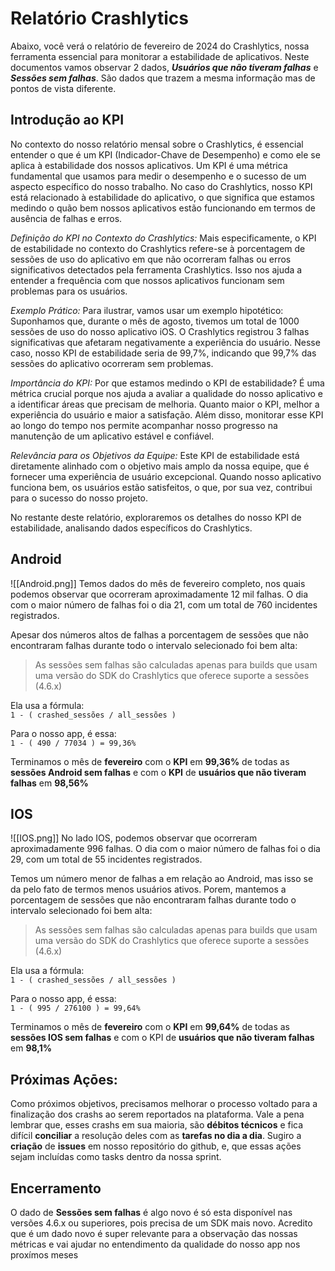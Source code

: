 # Relatório **Crashlytics**

Abaixo, você verá o relatório de fevereiro de 2024 do Crashlytics, nossa ferramenta essencial para monitorar a estabilidade de aplicativos. Neste documentos vamos observar 2 dados, 
**_Usuários que não tiveram falhas_** e **_Sessões sem falhas_**. São dados que trazem a mesma informação mas de pontos de vista diferente. 
## Introdução ao KPI
No contexto do nosso relatório mensal sobre o Crashlytics, é essencial entender o que é um KPI (Indicador-Chave de Desempenho) e como ele se aplica à estabilidade dos nossos aplicativos. Um KPI é uma métrica fundamental que usamos para medir o desempenho e o sucesso de um aspecto específico do nosso trabalho. No caso do Crashlytics, nosso KPI está relacionado à estabilidade do aplicativo, o que significa que estamos medindo o quão bem nossos aplicativos estão funcionando em termos de ausência de falhas e erros.

_Definição do KPI no Contexto do Crashlytics:_ Mais especificamente, o KPI de estabilidade no contexto do Crashlytics refere-se à porcentagem de sessões de uso do aplicativo em que não ocorreram falhas ou erros significativos detectados pela ferramenta Crashlytics. Isso nos ajuda a entender a frequência com que nossos aplicativos funcionam sem problemas para os usuários.
 
_Exemplo Prático:_ Para ilustrar, vamos usar um exemplo hipotético: Suponhamos que, durante o mês de agosto, tivemos um total de 1000 sessões de uso do nosso aplicativo iOS. O Crashlytics registrou 3 falhas significativas que afetaram negativamente a experiência do usuário. Nesse caso, nosso KPI de estabilidade seria de 99,7%, indicando que 99,7% das sessões do aplicativo ocorreram sem problemas.
 
_Importância do KPI:_ Por que estamos medindo o KPI de estabilidade? É uma métrica crucial porque nos ajuda a avaliar a qualidade do nosso aplicativo e a identificar áreas que precisam de melhoria. Quanto maior o KPI, melhor a experiência do usuário e maior a satisfação. Além disso, monitorar esse KPI ao longo do tempo nos permite acompanhar nosso progresso na manutenção de um aplicativo estável e confiável.
 
_Relevância para os Objetivos da Equipe:_ Este KPI de estabilidade está diretamente alinhado com o objetivo mais amplo da nossa equipe, que é fornecer uma experiência de usuário excepcional. Quando nosso aplicativo funciona bem, os usuários estão satisfeitos, o que, por sua vez, contribui para o sucesso do nosso projeto.
 
No restante deste relatório, exploraremos os detalhes do nosso KPI de estabilidade, analisando dados específicos do Crashlytics.

## Android
![[Android.png]]
Temos dados do mês de fevereiro completo, nos quais podemos observar que ocorreram aproximadamente 12 mil falhas. O dia com o maior número de falhas foi o dia 21, com um total de 760 incidentes registrados.

Apesar dos números altos de falhas a porcentagem de sessões que não encontraram falhas durante todo o intervalo selecionado foi bem alta: 
> As sessões sem falhas são calculadas apenas para builds que usam uma versão do SDK do Crashlytics que oferece suporte a sessões (4.6.x)

Ela usa a fórmula:  
`1 - ( crashed_sessões / all_sessões )`

Para o nosso app, é essa:  
`1 - ( 490 / 77034 ) = 99,36%`

Terminamos o mês de **fevereiro** com o **KPI** em **99,36%** de todas as **sessões Android sem falhas** e com o **KPI** de **usuários que não tiveram falhas** em **98,56%**
## IOS
![[IOS.png]]
No lado IOS, podemos observar que ocorreram aproximadamente 996 falhas. O dia com o maior número de falhas foi o dia 29, com um total de 55 incidentes registrados.

Temos um número menor de falhas a em relação ao Android, mas isso se da pelo fato de termos menos usuários ativos. Porem, mantemos a porcentagem de sessões que não encontraram falhas durante todo o intervalo selecionado foi bem alta: 
> As sessões sem falhas são calculadas apenas para builds que usam uma versão do SDK do Crashlytics que oferece suporte a sessões (4.6.x)

Ela usa a fórmula:  
`1 - ( crashed_sessões / all_sessões )`

Para o nosso app, é essa:  
`1 - ( 995 / 276100 ) = 99,64%`

Terminamos o mês de **fevereiro** com o **KPI** em **99,64%** de todas as **sessões IOS sem falhas** e com o KPI de **usuários que não tiveram falhas** em **98,1%**



## Próximas Açōes:

Como próximos objetivos, precisamos melhorar o processo voltado para a finalização dos crashs ao serem reportados na plataforma. Vale a pena lembrar que, esses crashs em sua maioria, são **débitos técnicos** e fica difícil **conciliar** a resolução deles com as **tarefas no dia a dia**. Sugiro a **criação** de **issues** em nosso repositório do github, e, que essas ações sejam incluídas como tasks dentro da nossa sprint.
## Encerramento

O dado de **Sessões sem falhas** é algo novo é só esta disponível nas versões 4.6.x ou superiores, pois precisa de um SDK mais novo. Acredito que é um dado novo é super relevante para a observação das nossas métricas e vai ajudar no entendimento da qualidade do nosso app nos proxímos meses